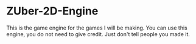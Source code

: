 ZUber-2D-Engine
===============

This is the game engine for the games I will be making. You can use this engine, you do not need to give credit. Just don't tell people you made it.
